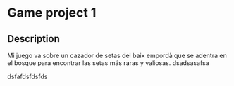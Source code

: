 # Game project 1

## Description

Mi juego va sobre un cazador de setas del baix empordà que se adentra en el bosque para encontrar las setas más raras y valiosas.
dsadsasafsa


dsfafdsfdsfds